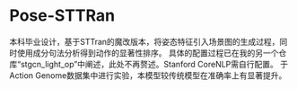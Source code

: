 # Pose-STTRan
本科毕业设计，基于STTran的魔改版本，将姿态特征引入场景图的生成过程，同时使用成分句法分析得到动作的显著性排序。
具体的配置过程已在我的另一个仓库“stgcn_light_op”中阐述，此处不再赘述。Stanford CoreNLP需自行配置。
于Action Genome数据集中进行实验，本模型较传统模型在准确率上有显著提升。

